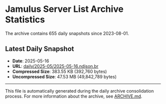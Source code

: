# Jamulus Server List Archive Statistics

The archive contains 655 daily snapshots since 2023-08-01.

## Latest Daily Snapshot

- **Date**: 2025-05-16
- **URL**: [daily/2025-05/2025-05-16.ndjson.br](https://jamulus-archive.ap-south-1.linodeobjects.com/main/daily/2025-05/2025-05-16.ndjson.br)
- **Compressed Size**: 383.55 KB (392,760 bytes)
- **Uncompressed Size**: 47.53 MB (49,842,789 bytes)

---

This file is automatically generated during the daily archive consolidation process.
For more information about the archive, see [ARCHIVE.md](ARCHIVE.md).
